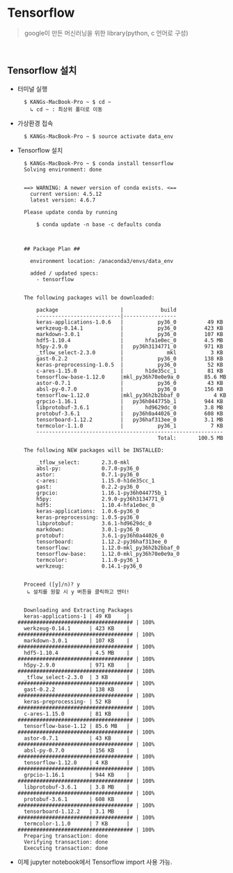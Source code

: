 # Tensorflow
> google이 만든 머신러닝을 위한 library(python, c 언어로 구성)

<br>

## Tensorflow 설치
* 터미널 실행


        $ KANGs-MacBook-Pro ~ $ cd ~
          ↳ cd ~ : 최상위 폴더로 이동

* 가상환경 접속


        $ KANGs-MacBook-Pro ~ $ source activate data_env

* Tensorflow 설치


        $ KANGs-MacBook-Pro ~ $ conda install tensorflow
        Solving environment: done
        
        
        ==> WARNING: A newer version of conda exists. <==
          current version: 4.5.12
          latest version: 4.6.7
        
        Please update conda by running
        
            $ conda update -n base -c defaults conda
        
        
        
        ## Package Plan ##
        
          environment location: /anaconda3/envs/data_env
        
          added / updated specs: 
            - tensorflow
        
        
        The following packages will be downloaded:
        
            package                    |            build
            ---------------------------|-----------------
            keras-applications-1.0.6   |           py36_0          49 KB
            werkzeug-0.14.1            |           py36_0         423 KB
            markdown-3.0.1             |           py36_0         107 KB
            hdf5-1.10.4                |       hfa1e0ec_0         4.5 MB
            h5py-2.9.0                 |   py36h3134771_0         971 KB
            _tflow_select-2.3.0        |              mkl           3 KB
            gast-0.2.2                 |           py36_0         138 KB
            keras-preprocessing-1.0.5  |           py36_0          52 KB
            c-ares-1.15.0              |       h1de35cc_1          81 KB
            tensorflow-base-1.12.0     |mkl_py36h70e0e9a_0        85.6 MB
            astor-0.7.1                |           py36_0          43 KB
            absl-py-0.7.0              |           py36_0         156 KB
            tensorflow-1.12.0          |mkl_py36h2b2bbaf_0           4 KB
            grpcio-1.16.1              |   py36h044775b_1         944 KB
            libprotobuf-3.6.1          |       hd9629dc_0         3.8 MB
            protobuf-3.6.1             |   py36h0a44026_0         608 KB
            tensorboard-1.12.2         |   py36haf313ee_0         3.1 MB
            termcolor-1.1.0            |           py36_1           7 KB
            ------------------------------------------------------------
                                                   Total:       100.5 MB
        
        The following NEW packages will be INSTALLED:
        
            _tflow_select:       2.3.0-mkl                
            absl-py:             0.7.0-py36_0             
            astor:               0.7.1-py36_0             
            c-ares:              1.15.0-h1de35cc_1        
            gast:                0.2.2-py36_0             
            grpcio:              1.16.1-py36h044775b_1    
            h5py:                2.9.0-py36h3134771_0     
            hdf5:                1.10.4-hfa1e0ec_0        
            keras-applications:  1.0.6-py36_0             
            keras-preprocessing: 1.0.5-py36_0             
            libprotobuf:         3.6.1-hd9629dc_0         
            markdown:            3.0.1-py36_0             
            protobuf:            3.6.1-py36h0a44026_0     
            tensorboard:         1.12.2-py36haf313ee_0    
            tensorflow:          1.12.0-mkl_py36h2b2bbaf_0
            tensorflow-base:     1.12.0-mkl_py36h70e0e9a_0
            termcolor:           1.1.0-py36_1             
            werkzeug:            0.14.1-py36_0            
      
        
        Proceed ([y]/n)? y
         ↳ 설치를 원할 시 y 버튼을 클릭하고 엔터!
        
        
        Downloading and Extracting Packages
        keras-applications-1 | 49 KB     | ##################################### | 100% 
        werkzeug-0.14.1      | 423 KB    | ##################################### | 100% 
        markdown-3.0.1       | 107 KB    | ##################################### | 100% 
        hdf5-1.10.4          | 4.5 MB    | ##################################### | 100% 
        h5py-2.9.0           | 971 KB    | ##################################### | 100% 
        _tflow_select-2.3.0  | 3 KB      | ##################################### | 100% 
        gast-0.2.2           | 138 KB    | ##################################### | 100% 
        keras-preprocessing- | 52 KB     | ##################################### | 100% 
        c-ares-1.15.0        | 81 KB     | ##################################### | 100% 
        tensorflow-base-1.12 | 85.6 MB   | ##################################### | 100% 
        astor-0.7.1          | 43 KB     | ##################################### | 100% 
        absl-py-0.7.0        | 156 KB    | ##################################### | 100% 
        tensorflow-1.12.0    | 4 KB      | ##################################### | 100% 
        grpcio-1.16.1        | 944 KB    | ##################################### | 100% 
        libprotobuf-3.6.1    | 3.8 MB    | ##################################### | 100% 
        protobuf-3.6.1       | 608 KB    | ##################################### | 100% 
        tensorboard-1.12.2   | 3.1 MB    | ##################################### | 100% 
        termcolor-1.1.0      | 7 KB      | ##################################### | 100% 
        Preparing transaction: done
        Verifying transaction: done
        Executing transaction: done

 
* 이제 jupyter notebook에서 Tensorflow import 사용 가능.

